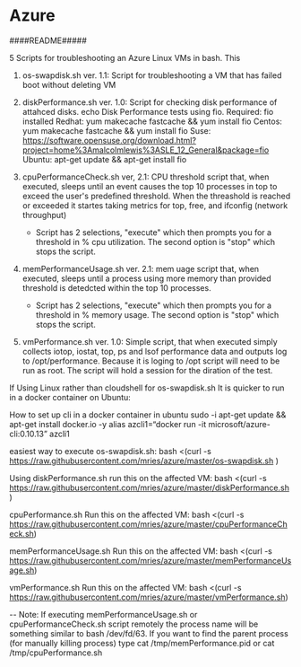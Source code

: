 # Azure 


####README#####



5 Scripts for troubleshooting an Azure Linux  VMs in bash. This 

1. os-swapdisk.sh ver. 1.1:
   Script for troubleshooting a VM that has failed boot without deleting VM

2. diskPerformance.sh ver. 1.0: 
   Script for checking disk performance of attahced disks.
   echo Disk Performance tests using fio.
        Required: fio installed
        Redhat: yum makecache fastcache && yum install fio
        Centos: yum makecache fastcache && yum install fio
        Suse:   https://software.opensuse.org/download.html?project=home%3Amalcolmlewis%3ASLE_12_General&package=fio
        Ubuntu: apt-get update && apt-get install fio

3. cpuPerformanceCheck.sh ver, 2.1:
   CPU threshold script that, when executed, sleeps until an event causes the top 10 processes in top to exceed the user's predefined threshold.
   When the threashold is reached or exceeded it startes taking metrics for top, free, and ifconfig (network throughput)
   - Script has  2 selections, "execute" which then prompts you for a threshold in % cpu  utilization. The second option is "stop" which stops the script.

4. memPerformanceUsage.sh ver. 2.1:
   mem uage script that, when executed, sleeps until a process using more memory than provided threshold is detedcted within the top 10 processes.
   - Script has  2 selections, "execute" which then prompts you for a threshold in % memory usage. The second option is "stop" which stops the script.

5. vmPerformance.sh ver. 1.0:
   Simple script, that when executed simply collects iotop, iostat, top, ps and lsof performance data and outputs log to /opt/performance.
   Because it is loging to /opt script will need to be run as root. The script will hold a session for the diration of the test.

If Using Linux rather than cloudshell for os-swapdisk.sh  It is quicker to run in a docker container on Ubuntu:



How to set up cli in a docker container in ubuntu
sudo -i
apt-get update && apt-get install docker.io -y
alias azcli1=“docker run -it microsoft/azure-cli:0.10.13”
azcli1

easiest way to execute os-swapdisk.sh:
bash <(curl -s  https://raw.githubusercontent.com/mries/azure/master/os-swapdisk.sh )

Using diskPerformance.sh
run this on the affected VM:
bash <(curl -s  https://raw.githubusercontent.com/mries/azure/master/diskPerformance.sh )

cpuPerformance.sh
Run this on the affected VM:
bash <(curl -s  https://raw.githubusercontent.com/mries/azure/master/cpuPerformanceCheck.sh)

memPerformanceUsage.sh
Run this on the affected VM:
bash <(curl -s  https://raw.githubusercontent.com/mries/azure/master/memPerformanceUsage.sh)

vmPerformance.sh
Run this on the affected VM:
bash <(curl -s  https://raw.githubusercontent.com/mries/azure/master/vmPerformance.sh)

-- Note: If executing memPerformanceUsage.sh or cpuPerformanceCheck.sh script remotely the process name will be something similar to  bash /dev/fd/63.  If you want to find the parent process (for manually killing process) type  cat  /tmp/memPerformance.pid or  cat  /tmp/cpuPerformance.sh

